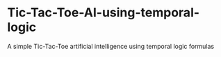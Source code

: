 # Tic-Tac-Toe-AI-using-temporal-logic
A simple Tic-Tac-Toe artificial intelligence using temporal logic formulas

